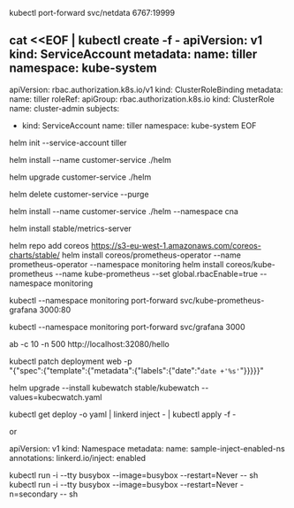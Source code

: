 kubectl port-forward svc/netdata 6767:19999


cat <<EOF | kubectl create -f -
apiVersion: v1
kind: ServiceAccount
metadata:
  name: tiller
  namespace: kube-system
---
apiVersion: rbac.authorization.k8s.io/v1
kind: ClusterRoleBinding
metadata:
  name: tiller
roleRef:
  apiGroup: rbac.authorization.k8s.io
  kind: ClusterRole
  name: cluster-admin
subjects:
  - kind: ServiceAccount
    name: tiller
    namespace: kube-system
EOF

helm init --service-account tiller


helm install --name customer-service  ./helm

helm upgrade  customer-service  ./helm

helm delete customer-service --purge

helm install --name customer-service  ./helm --namespace cna

helm install stable/metrics-server



helm repo add coreos https://s3-eu-west-1.amazonaws.com/coreos-charts/stable/
helm install coreos/prometheus-operator --name prometheus-operator --namespace monitoring
helm install coreos/kube-prometheus --name kube-prometheus --set global.rbacEnable=true --namespace monitoring


kubectl --namespace monitoring port-forward svc/kube-prometheus-grafana 3000:80


kubectl --namespace monitoring port-forward svc/grafana 3000

ab -c 10 -n 500  http://localhost:32080/hello

kubectl patch deployment web -p \
  "{\"spec\":{\"template\":{\"metadata\":{\"labels\":{\"date\":\"`date +'%s'`\"}}}}}"


helm upgrade --install kubewatch stable/kubewatch --values=kubecwatch.yaml


kubectl get deploy -o yaml | linkerd inject - | kubectl apply -f -


or

apiVersion: v1
kind: Namespace
metadata:
  name: sample-inject-enabled-ns
  annotations:
    linkerd.io/inject: enabled



kubectl run -i --tty busybox --image=busybox --restart=Never  -- sh   
kubectl run -i --tty busybox --image=busybox --restart=Never  -n=secondary  -- sh   
